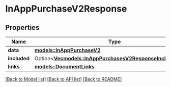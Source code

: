 # InAppPurchaseV2Response

## Properties

Name | Type | Description | Notes
------------ | ------------- | ------------- | -------------
**data** | [**models::InAppPurchaseV2**](InAppPurchaseV2.md) |  | 
**included** | Option<[**Vec<models::InAppPurchasesV2ResponseIncludedInner>**](InAppPurchasesV2Response_included_inner.md)> |  | [optional]
**links** | [**models::DocumentLinks**](DocumentLinks.md) |  | 

[[Back to Model list]](../README.md#documentation-for-models) [[Back to API list]](../README.md#documentation-for-api-endpoints) [[Back to README]](../README.md)


